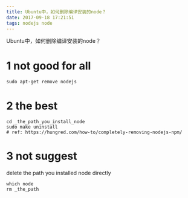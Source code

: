 ```yaml
---
title: Ubuntu中，如何删除编译安装的node？
date: 2017-09-18 17:21:51
tags: nodejs node 
---
```



Ubuntu中，如何删除编译安装的node？


# 1 not good for all

```
sudo apt-get remove nodejs
```

# 2 the best
```
cd _the_path_you_install_node
sudo make uninstall
# ref: https://hungred.com/how-to/completely-removing-nodejs-npm/
```

# 3 not suggest
delete the path you installed node directly
```
which node
rm _the_path
```